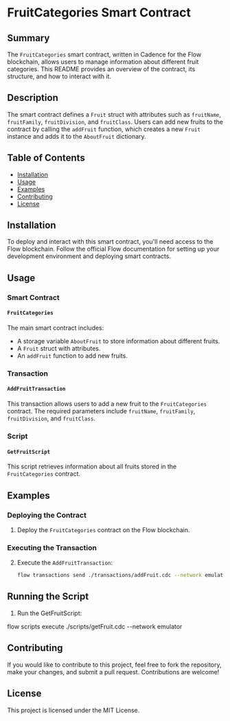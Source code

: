 # FruitCategories Smart Contract

## Summary

The `FruitCategories` smart contract, written in Cadence for the Flow blockchain, allows users to manage information about different fruit categories. This README provides an overview of the contract, its structure, and how to interact with it.

## Description

The smart contract defines a `Fruit` struct with attributes such as `fruitName`, `fruitFamily`, `fruitDivision`, and `fruitClass`. Users can add new fruits to the contract by calling the `addFruit` function, which creates a new `Fruit` instance and adds it to the `AboutFruit` dictionary.

## Table of Contents

- [Installation](#installation)
- [Usage](#usage)
- [Examples](#examples)
- [Contributing](#contributing)
- [License](#license)

## Installation

To deploy and interact with this smart contract, you'll need access to the Flow blockchain. Follow the official Flow documentation for setting up your development environment and deploying smart contracts.

## Usage

### Smart Contract

#### `FruitCategories`

The main smart contract includes:

- A storage variable `AboutFruit` to store information about different fruits.
- A `Fruit` struct with attributes.
- An `addFruit` function to add new fruits.

### Transaction

#### `AddFruitTransaction`

This transaction allows users to add a new fruit to the `FruitCategories` contract. The required parameters include `fruitName`, `fruitFamily`, `fruitDivision`, and `fruitClass`.

### Script

#### `GetFruitScript`

This script retrieves information about all fruits stored in the `FruitCategories` contract.

## Examples

### Deploying the Contract

1. Deploy the `FruitCategories` contract on the Flow blockchain.

### Executing the Transaction

2. Execute the `AddFruitTransaction`:

   ```sh
   flow transactions send ./transactions/addFruit.cdc --network emulator

## Running the Script

1. Run the GetFruitScript:

  flow scripts execute ./scripts/getFruit.cdc --network emulator

## Contributing

If you would like to contribute to this project, feel free to fork the repository, make your changes, and submit a pull request. Contributions are welcome!

## License

This project is licensed under the MIT License.
